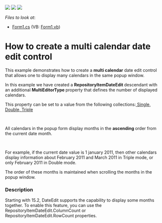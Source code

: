 <!-- default badges list -->
![](https://img.shields.io/endpoint?url=https://codecentral.devexpress.com/api/v1/VersionRange/128619810/15.2.4%2B)
[![](https://img.shields.io/badge/Open_in_DevExpress_Support_Center-FF7200?style=flat-square&logo=DevExpress&logoColor=white)](https://supportcenter.devexpress.com/ticket/details/E3652)
[![](https://img.shields.io/badge/📖_How_to_use_DevExpress_Examples-e9f6fc?style=flat-square)](https://docs.devexpress.com/GeneralInformation/403183)
<!-- default badges end -->
<!-- default file list -->
*Files to look at*:

* [Form1.cs](./CS/DXApplication1/Form1.cs) (VB: [Form1.vb](./VB/DXApplication1/Form1.vb))
<!-- default file list end -->
# How to create a multi calendar date edit control


<p>This example demonstrates how to create a <strong>multi calendar</strong> date edit control that allows one to display many calendars in the same popup window.</p><p>In this example we have created a <strong>RepositoryItemDateEdit </strong>descendant with an additional <strong>MultiEditorType </strong>property that defines the number of displayed calendars.</p><p>This property can be set to a value from the following collections:<u> Single, Double, Triple</u></p><br />
<p>All calendars in the popup form display months in the <strong>ascending </strong>order from the current date month.</p><br />
<p>For example, if the current date value is 1 january 2011, then other calendars display information about February 2011 and March 2011 in Triple mode, or only February 2011 in Double mode.</p><p>The order of these months is maintained when scrolling the months in the popup window.</p>


<h3>Description</h3>

Starting with 15.2, DateEdit supports the capability to display some&nbsp;months together.&nbsp;To&nbsp;enable this feature, you can use the RepositoryItemDateEdit.ColumnCount or RepositoryItemDateEdit.RowCount&nbsp;properties.

<br/>


